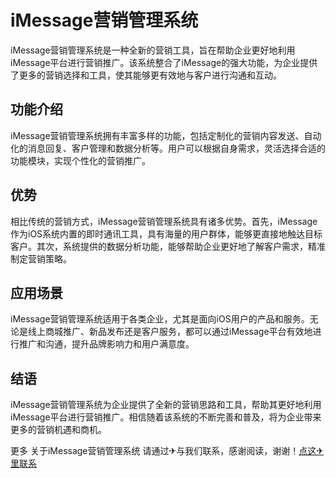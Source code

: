 # iMessage营销管理系统

iMessage营销管理系统是一种全新的营销工具，旨在帮助企业更好地利用iMessage平台进行营销推广。该系统整合了iMessage的强大功能，为企业提供了更多的营销选择和工具，使其能够更有效地与客户进行沟通和互动。

## 功能介绍

iMessage营销管理系统拥有丰富多样的功能，包括定制化的营销内容发送、自动化的消息回复、客户管理和数据分析等。用户可以根据自身需求，灵活选择合适的功能模块，实现个性化的营销推广。

## 优势

相比传统的营销方式，iMessage营销管理系统具有诸多优势。首先，iMessage作为iOS系统内置的即时通讯工具，具有海量的用户群体，能够更直接地触达目标客户。其次，系统提供的数据分析功能，能够帮助企业更好地了解客户需求，精准制定营销策略。

## 应用场景

iMessage营销管理系统适用于各类企业，尤其是面向iOS用户的产品和服务。无论是线上商城推广、新品发布还是客户服务，都可以通过iMessage平台有效地进行推广和沟通，提升品牌影响力和用户满意度。

## 结语

iMessage营销管理系统为企业提供了全新的营销思路和工具，帮助其更好地利用iMessage平台进行营销推广。相信随着该系统的不断完善和普及，将为企业带来更多的营销机遇和商机。

更多 关于iMessage营销管理系统 请通过✈与我们联系，感谢阅读，谢谢！[点这✈里联系](https://d.k02.cc)